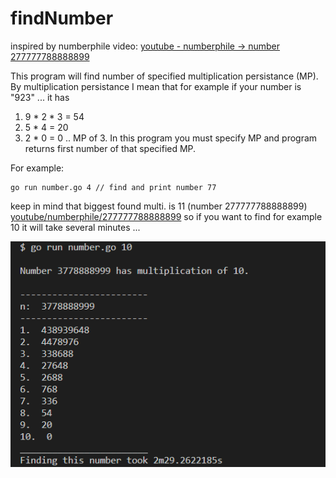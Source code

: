 # findNumber
inspired by numberphile video: [youtube - numberphile -> number 277777788888899](https://www.youtube.com/watch?v=Wim9WJeDTHQ)

This program will find number of specified multiplication persistance (MP).
By multiplication persistance I mean that for example if your number is "923" ... it has
1) 9 * 2 * 3 = 54
2) 5 * 4 = 20
3) 2 * 0 = 0
.. MP of 3.
In this program you must specify MP and program returns first number of that specified MP.

For example:
```
go run number.go 4 // find and print number 77
```

keep in mind that biggest found multi. is 11 (number 277777788888899) [youtube/numberphile/277777788888899](https://www.youtube.com/watch?v=Wim9WJeDTHQ)
so if you want to find for example 10 it will take several minutes ...

![screen](https://github.com/ino76/findNumber/blob/master/screen.png)
